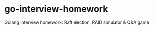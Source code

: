 # go-interview-homework
Golang interview homework: Raft election, RAID simulator &amp; Q&amp;A game
